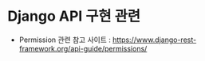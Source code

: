 # Django API 구현 관련

- Permission 관련 참고 사이트 : https://www.django-rest-framework.org/api-guide/permissions/

